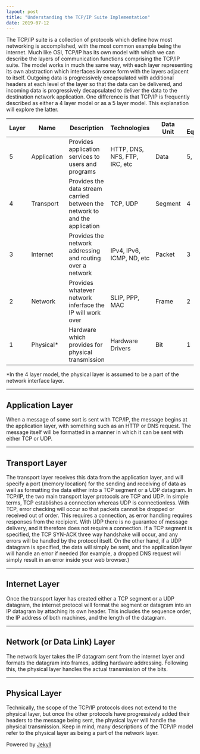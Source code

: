 ```yaml
---
layout: post
title: "Understanding the TCP/IP Suite Implementation"
date: 2019-07-12
---
```


The TCP/IP suite is a collection of protocols which define how most networking is accomplished, with the most common example being the internet. Much like OSI, TCP/IP has its own model with which we can describe the layers of communication functions comprising the TCP/IP suite. The model works in much the same way, with each layer representing its own abstraction which interfaces in some form with the layers adjacent to itself. Outgoing data is progressively encapsulated with additional headers at each level of the layer so that the data can be delivered, and incoming data is progressively decapsulated to deliver the data to the destination network application. One difference is that TCP/IP is frequently described as either a 4 layer model or as a 5 layer model. This explanation will explore the latter.  

| Layer | Name | Description | Technologies | Data Unit | OSI Equivilent |  
|-------|-------|-------|-------|-------|-------|  
| 5 | Application | Provides application services to users and programs | HTTP, DNS, NFS, FTP, IRC, etc | Data | 5, 6, 7 |  
| 4 | Transport | Provides the data stream carried between the network to and the application | TCP, UDP | Segment | 4  |  
| 3 | Internet | Provides the network addressing and routing over a network | IPv4, IPv6, ICMP, ND, etc | Packet | 3 |  
| 2 | Network | Provides whatever network inferface the IP will work over | SLIP, PPP, MAC | Frame | 2 |  
| 1 | Physical* | Hardware which provides for physical transmission | Hardware Drivers  | Bit | 1 |  

*In the 4 layer model, the physical layer is assumed to be a part of the network interface layer.  
<hr>  
<h2>Application Layer</h2>  
When a message of some sort is sent with TCP/IP, the message begins at the application layer, with something such as an HTTP or DNS request. The message itself will be formatted in a manner in which it can be sent with either TCP or UDP.  
<hr>  
<h2>Transport Layer</h2>  
The transport layer receives this data from the application layer, and will specify a port (memory location) for the sending and receiving of data as well as formatting the data either into a TCP segment or a UDP datagram. In TCP/IP, the two main transport layer protocols are TCP and UDP. In simple terms, TCP establishes a connection whereas UDP is connectionless. With TCP, error checking will occur so that packets cannot be dropped or received out of order. This requires a connection, as error handling requires responses from the recipient. With UDP there is no guarantee of message delivery, and it therefore does not require a connection. If a TCP segment is specified, the TCP SYN-ACK three way handshake will occur, and any errors will be handled by the protocol itself. On the other hand, if a UDP datagram is specified, the data will simply be sent, and the application layer will handle an error if needed (for example, a dropped DNS request will simply result in an error inside your web browser.)  
<hr>  
<h2>Internet Layer</h2>  
Once the transport layer has created either a TCP segment or a UDP datagram, the internet protocol will format the segment or datagram into an IP datagram by attaching its own header. This includes the sequence order, the IP address of both machines, and the length of the datagram.  
<hr>  
<h2>Network (or Data Link) Layer</h2>  
The network layer takes the IP datagram sent from the internet layer and formats the datagram into frames, adding hardware addressing. Following this, the physical layer handles the actual transmission of the bits.
<hr>  
<h2>Physical Layer</h2>  
Technically, the scope of the TCP/IP protocols does not extend to the physical layer, but once the other protocols have progressively added their headers to the message being sent, the physical layer will handle the physical transmission. Keep in mind, many descriptions of the TCP/IP model refer to the physical layer as being a part of the network layer.  

Powered by [Jekyll](http://jekyllrb.com)
